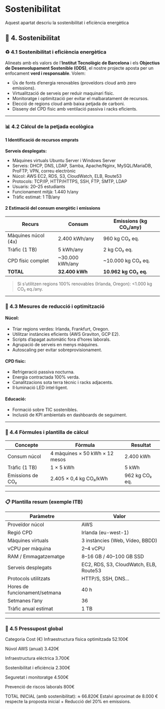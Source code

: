 # Sostenibilitat

Aquest apartat descriu la sostenibilitat i eficiència energètica

## 🌱 4. Sostenibilitat

### ♻️ 4.1 Sostenibilitat i eficiència energètica

Alineats amb els valors de l'**Institut Tecnològic de Barcelona** i els **Objectius de Desenvolupament Sostenible (ODS)**, el nostre projecte aposta per un enfocament **verd i responsable**. Volem:

* Ús de fonts d’energia renovables (proveïdors cloud amb zero emissions).
* Virtualització de serveis per reduir maquinari físic.
* Monitoratge i optimització per evitar el malbaratament de recursos.
* Elecció de regions cloud amb baixa petjada de carboni.
* Disseny del CPD físic amb ventilació passiva i racks eficients.

---

### 📊 4.2 Càlcul de la petjada ecològica

#### 1 Identificació de recursos emprats

**Serveis desplegats:**

* Màquines virtuals Ubuntu Server i Windows Server
* Serveis: DHCP, DNS, LDAP, Samba, Apache/Nginx, MySQL/MariaDB, ProFTP, VPN, correu electrònic
* Núcol: AWS EC2, RDS, S3, CloudWatch, ELB, Route53
* Protocols: TCP/IP, HTTP/HTTPS, SSH, FTP, SMTP, LDAP
* Usuaris: 20–25 estudiants
* Funcionament mitjà: 1.440 h/any
* Tràfic estimat: 1 TB/any

#### 2 Estimació del consum energètic i emissions

| **Recurs**          | **Consum**       | **Emissions (kg CO₂/any)** |
| ------------------- | ---------------- | -------------------------- |
| Màquines núcol (4x) | 2.400 kWh/any    | 960 kg CO₂ eq.             |
| Tràfic (1 TB)       | 5 kWh/any        | 2 kg CO₂ eq.               |
| CPD físic complet   | \~30.000 kWh/any | \~10.000 kg CO₂ eq.        |
| **TOTAL**           | **32.400 kWh**   | **10.962 kg CO₂ eq.**      |

> Si s’utilitzen regions 100% renovables (Irlanda, Oregon): <1.000 kg CO₂ eq./any.

---

### 💪 4.3 Mesures de reducció i optimització

#### Núcol:

* Triar regions verdes: Irlanda, Frankfurt, Oregon.
* Utilitzar instàncies eficients (AWS Graviton, GCP E2).
* Scripts d’apagat automàtic fora d’hores laborals.
* Agrupació de serveis en menys màquines.
* Autoscaling per evitar sobreprovisionament.

#### CPD físic:

* Refrigeració passiva nocturna.
* Energia contractada 100% verda.
* Canalitzacions sota terra tècnic i racks adjacents.
* Il·luminació LED intel·ligent.

#### Educació:

* Formació sobre TIC sostenibles.
* Inclusió de KPI ambientals en dashboards de seguiment.

---

### 📀 4.4 Fòrmules i plantilla de càlcul

| **Concepte**     | **Fòrmula**                    | **Resultat**   |
| ---------------- | ------------------------------ | -------------- |
| Consum núcol     | 4 màquines × 50 kWh × 12 mesos | 2.400 kWh      |
| Tràfic (1 TB)    | 1 × 5 kWh                      | 5 kWh          |
| Emissions de CO₂ | 2.405 × 0,4 kg CO₂/kWh         | 962 kg CO₂ eq. |

---

### 📋 Plantilla resum (exemple ITB)

| **Paràmetre**                 | **Valor**                              |
| ----------------------------- | -------------------------------------- |
| Proveïdor núcol               | AWS                                    |
| Regió CPD                     | Irlanda (eu-west-1)                    |
| Màquines virtuals             | 3 instàncies (Web, Vídeo, BBDD)        |
| vCPU per màquina              | 2–4 vCPU                               |
| RAM / Emmagatzematge          | 8–16 GB / 40–100 GB SSD                |
| Serveis desplegats            | EC2, RDS, S3, CloudWatch, ELB, Route53 |
| Protocols utilitzats          | HTTP/S, SSH, DNS...                    |
| Hores de funcionament/setmana | 40 h                                   |
| Setmanes l’any                | 36                                     |
| Tràfic anual estimat          | 1 TB                                   |

---

### 🧾 4.5 Pressupost global

Categoria	Cost (€)
Infraestructura física optimitzada	52.100€

Núvol AWS (anual)	3.420€

Infraestructura elèctrica	3.700€

Sostenibilitat i eficiència	2.300€

Seguretat i monitoratge	4.500€

Prevenció de riscos laborals	800€

TOTAL INICIAL (amb sostenibilitat): ≈ 66.820€
Estalvi aproximat de 8.000 € respecte la proposta inicial + Reducció del 20% en emissions.
